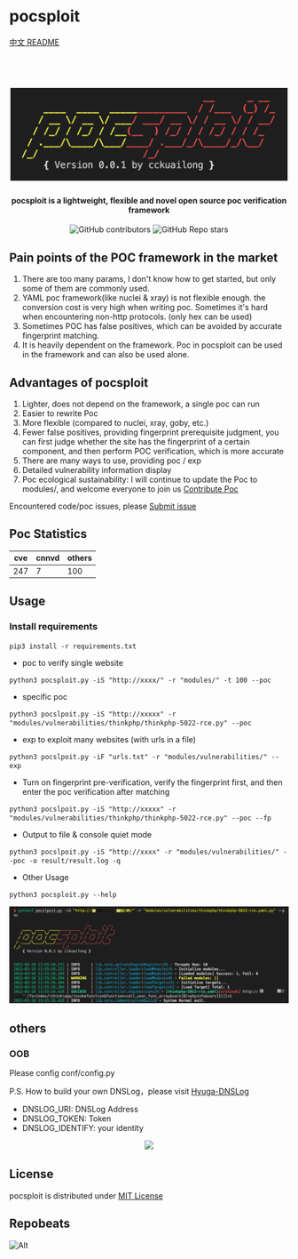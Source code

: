 # pocsploit

[中文 README](README_zh.md)

<h1 align="center">
  <br>
  <img src="img/logo.png" width="500px" alt="Reapoc"></a>
</h1>

<h4 align="center">pocsploit is a lightweight, flexible and novel open source poc verification framework</h4>

<p align="center">
<img alt="GitHub contributors" src="https://img.shields.io/github/contributors/cckuailong/pocsploit">
<img alt="GitHub Repo stars" src="https://img.shields.io/github/stars/cckuailong/pocsploit?style=social">
</p>

## Pain points of the POC framework in the market

1. There are too many params, I don't know how to get started, but only some of them are commonly used.
2. YAML poc framework(like nuclei & xray) is not flexible enough. the conversion cost is very high when writing poc. Sometimes it's hard when encountering non-http protocols. (only hex can be used)
3. Sometimes POC has false positives, which can be avoided by accurate fingerprint matching.
4. It is heavily dependent on the framework. Poc in pocsploit can be used in the framework and can also be used alone.

## Advantages of pocsploit

1. Lighter, does not depend on the framework, a single poc can run
2. Easier to rewrite Poc
3. More flexible (compared to nuclei, xray, goby, etc.)
3. Fewer false positives, providing fingerprint prerequisite judgment, you can first judge whether the site has the fingerprint of a certain component, and then perform POC verification, which is more accurate
4. There are many ways to use, providing poc / exp
5. Detailed vulnerability information display
6. Poc ecological sustainability: I will continue to update the Poc to modules/, and welcome everyone to join us [Contribute Poc](https://github.com/cckuailong/pocsploit/pulls/new)

Encountered code/poc issues, please [Submit issue](https://github.com/cckuailong/pocsploit/issues/new)

## Poc Statistics

|  cve   | cnnvd  | others |
|--------|--------|--------|
|   247  |   7    |   100  |

## Usage

### Install requirements

```
pip3 install -r requirements.txt
```

- poc to verify single website

```
python3 pocsploit.py -iS "http://xxxx/" -r "modules/" -t 100 --poc
```

- specific poc

```
python3 pocslpoit.py -iS "http://xxxxx" -r "modules/vulnerabilities/thinkphp/thinkphp-5022-rce.py" --poc
```

- exp to exploit many websites (with urls in a file)

```
python3 pocslpoit.py -iF "urls.txt" -r "modules/vulnerabilities/" --exp
```

- Turn on fingerprint pre-verification, verify the fingerprint first, and then enter the poc verification after matching

```
python3 pocslpoit.py -iS "http://xxxxx" -r "modules/vulnerabilities/thinkphp/thinkphp-5022-rce.py" --poc --fp
```

- Output to file & console quiet mode

```
python3 pocslpoit.py -iS "http://xxxx" -r "modules/vulnerabilities/" --poc -o result/result.log -q
```

- Other Usage

```
python3 pocsploit.py --help
```

![demo](img/demo.png)

## others

### OOB

Please config conf/config.py

P.S. How to build your own DNSLog，please visit [Hyuga-DNSLog](doc/DNSLog.md)

- DNSLOG_URI: DNSLog Address
- DNSLOG_TOKEN: Token
- DNSLOG_IDENTIFY: your identity

<p align="center">
<a href="https://github.com/cckuailong/pocsploit/graphs/contributors">
  <img src="https://contrib.rocks/image?repo=cckuailong/pocsploit&max=100">
</a>
</p>

## License

pocsploit is distributed under [MIT License](LICENSE)

## Repobeats

![Alt](https://repobeats.axiom.co/api/embed/2078746e0f31620848dc0746df2f6bc5badf8f62.svg "Repobeats analytics image")